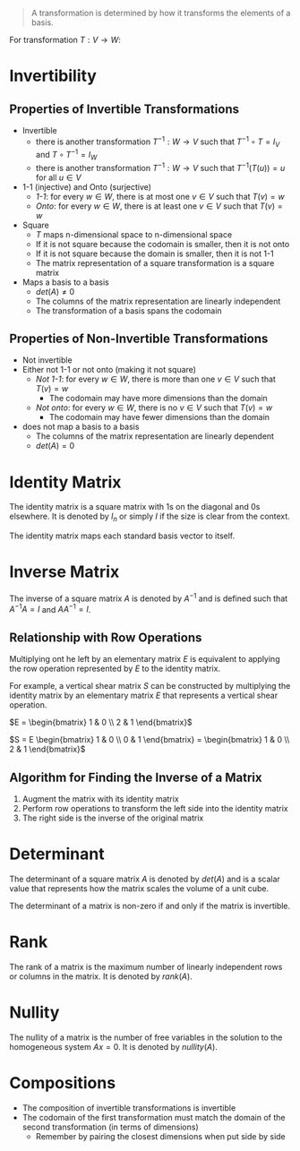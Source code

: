 

> A transformation is determined by how it transforms the elements of a basis.

For transformation $T: V \rightarrow W$:

# Invertibility

## Properties of Invertible Transformations

- Invertible
  - there is another transformation $T^{-1}: W \rightarrow V$ such that $T^{-1} \circ T = I_V$ and $T \circ T^{-1} = I_W$
  - there is another transformation $T^{-1}: W \rightarrow V$ such that $T^{-1}(T(u)) = u$ for all $u \in V$
- 1-1 (injective) and Onto (surjective)
  - *1-1*: for every $w \in W$, there is at most one $v \in V$ such that $T(v) = w$
  - *Onto*: for every $w \in W$, there is at least one $v \in V$ such that $T(v) = w$
- Square
  - $T$ maps n-dimensional space to n-dimensional space
  - If it is not square because the codomain is smaller, then it is not onto
  - If it is not square because the domain is smaller, then it is not 1-1
  - The matrix representation of a square transformation is a square matrix
- Maps a basis to a basis
  - $det(A) \neq 0$
  - The columns of the matrix representation are linearly independent
  - The transformation of a basis spans the codomain

## Properties of Non-Invertible Transformations

- Not invertible
- Either not 1-1 or not onto (making it not square)
  - *Not 1-1*: for every $w \in W$, there is more than one $v \in V$ such that $T(v) = w$
    - The codomain may have more dimensions than the domain
  - *Not onto*: for every $w \in W$, there is no $v \in V$ such that $T(v) = w$
    - The codomain may have fewer dimensions than the domain
- does not map a basis to a basis
  - The columns of the matrix representation are linearly dependent
  - $det(A) = 0$

# Identity Matrix

The identity matrix is a square matrix with 1s on the diagonal and 0s elsewhere. It is denoted by $I_n$ or simply $I$ if the size is clear from the context.

The identity matrix maps each standard basis vector to itself.

# Inverse Matrix

The inverse of a square matrix $A$ is denoted by $A^{-1}$ and is defined such that $A^{-1}A = I$ and $AA^{-1} = I$.

## Relationship with Row Operations

Multiplying ont he left by an elementary matrix $E$ is equivalent to applying the row operation represented by $E$ to the identity matrix.

For example, a vertical shear matrix $S$ can be constructed by multiplying the identity matrix by an elementary matrix $E$ that represents a vertical shear operation.

$E = \begin{bmatrix} 1 & 0 \\ 2 & 1 \end{bmatrix}$

$S = E \begin{bmatrix} 1 & 0 \\ 0 & 1 \end{bmatrix} = \begin{bmatrix} 1 & 0 \\ 2 & 1 \end{bmatrix}$

## Algorithm for Finding the Inverse of a Matrix

1. Augment the matrix with its identity matrix
2. Perform row operations to transform the left side into the identity matrix
3. The right side is the inverse of the original matrix



# Determinant

The determinant of a square matrix $A$ is denoted by $det(A)$ and is a scalar value that represents how the matrix scales the volume of a unit cube.

The determinant of a matrix is non-zero if and only if the matrix is invertible.

# Rank

The rank of a matrix is the maximum number of linearly independent rows or columns in the matrix. It is denoted by $rank(A)$.

# Nullity

The nullity of a matrix is the number of free variables in the solution to the homogeneous system $Ax = 0$. It is denoted by $nullity(A)$.

# Compositions

- The composition of invertible transformations is invertible
- The codomain of the first transformation must match the domain of the second transformation (in terms of dimensions)
  - Remember by pairing the closest dimensions when put side by side